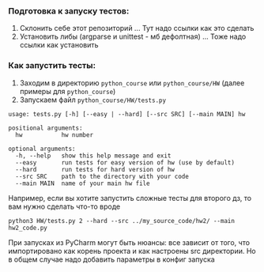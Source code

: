 ### Подготовка к запуску тестов:

1. Склонить себе этот репозиторий ... Тут надо ссылки как это сделать
2. Установить либы (argparse и unittest - мб дефолтная) ... Тоже надо ссылки как установить

### Как запустить тесты:

1. Заходим в директорию `python_course` или `python_course/HW` (далее примеры для `python_course`)
2. Запускаем файл `python_course/HW/tests.py`

```
usage: tests.py [-h] [--easy | --hard] [--src SRC] [--main MAIN] hw

positional arguments:
  hw           hw number

optional arguments:
  -h, --help   show this help message and exit
  --easy       run tests for easy version of hw (use by default)
  --hard       run tests for hard version of hw
  --src SRC    path to the directory with your code
  --main MAIN  name of your main hw file
```

Например, если вы хотите запустить сложные тесты для второго дз, то вам нужно сделать что-то вроде

```
python3 HW/tests.py 2 --hard --src ../my_source_code/hw2/ --main hw2_code.py
```

При запусках из PyCharm могут быть нюансы: все зависит от того, что импортировано как корень проекта и как настроены src
директории. Но в общем случае надо добавить параметры в конфиг запуска